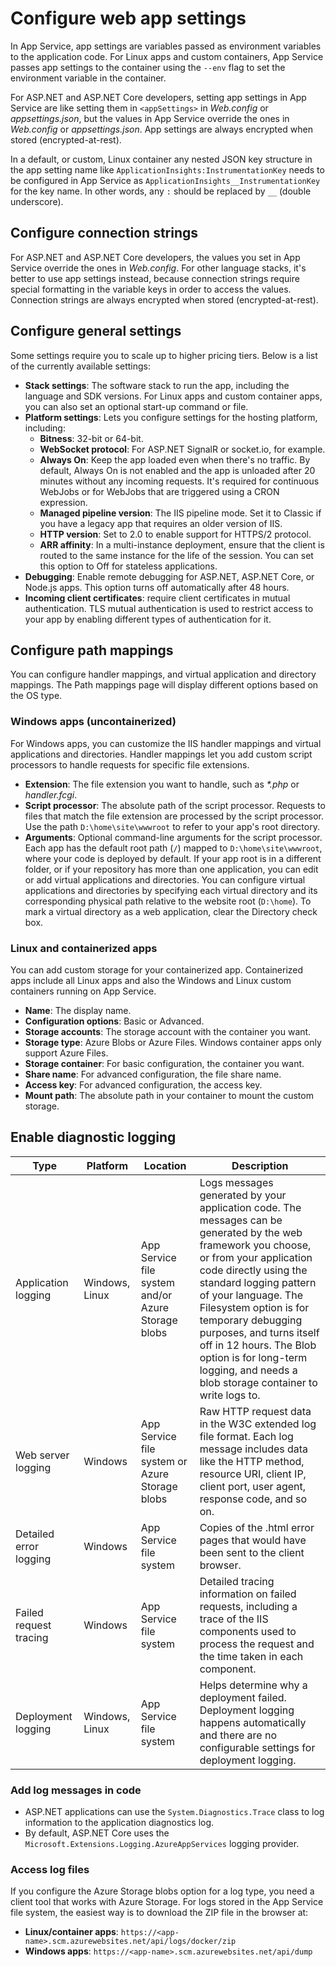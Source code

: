 # Configure web app settings
In App Service, app settings are variables passed as environment variables to the application code. For Linux apps and custom containers, App Service passes app settings to the container using the `--env` flag to set the environment variable in the container.

For ASP.NET and ASP.NET Core developers, setting app settings in App Service are like setting them in `<appSettings>` in _Web.config_ or _appsettings.json_, but the values in App Service override the ones in _Web.config_ or _appsettings.json_. 
App settings are always encrypted when stored (encrypted-at-rest).

In a default, or custom, Linux container any nested JSON key structure in the app setting name like `ApplicationInsights:InstrumentationKey` needs to be configured in App Service as `ApplicationInsights__InstrumentationKey` for the key name. In other words, any `:` should be replaced by `__` (double underscore).

## Configure connection strings
For ASP.NET and ASP.NET Core developers, the values you set in App Service override the ones in _Web.config_. For other language stacks, it's better to use app settings instead, because connection strings require special formatting in the variable keys in order to access the values. Connection strings are always encrypted when stored (encrypted-at-rest).

## Configure general settings
Some settings require you to scale up to higher pricing tiers. Below is a list of the currently available settings:
- **Stack settings**: The software stack to run the app, including the language and SDK versions. For Linux apps and custom container apps, you can also set an optional start-up command or file.
- **Platform settings**: Lets you configure settings for the hosting platform, including:
    - **Bitness**: 32-bit or 64-bit.
    - **WebSocket protocol**: For ASP.NET SignalR or socket.io, for example.
    - **Always On**: Keep the app loaded even when there's no traffic. By default, Always On is not enabled and the app is unloaded after 20 minutes without any incoming requests. It's required for continuous WebJobs or for WebJobs that are triggered using a CRON expression.
    - **Managed pipeline version**: The IIS pipeline mode. Set it to Classic if you have a legacy app that requires an older version of IIS.
    - **HTTP version**: Set to 2.0 to enable support for HTTPS/2 protocol.
    - **ARR affinity**: In a multi-instance deployment, ensure that the client is routed to the same instance for the life of the session. You can set this option to Off for stateless applications.
- **Debugging**: Enable remote debugging for ASP.NET, ASP.NET Core, or Node.js apps. This option turns off automatically after 48 hours.
- **Incoming client certificates**: require client certificates in mutual authentication. TLS mutual authentication is used to restrict access to your app by enabling different types of authentication for it.

## Configure path mappings
You can configure handler mappings, and virtual application and directory mappings. The Path mappings page will display different options based on the OS type.

### Windows apps (uncontainerized)
For Windows apps, you can customize the IIS handler mappings and virtual applications and directories.
Handler mappings let you add custom script processors to handle requests for specific file extensions.
- **Extension**: The file extension you want to handle, such as _*.php_ or _handler.fcgi_.
- **Script processor**: The absolute path of the script processor. Requests to files that match the file extension are processed by the script processor. Use the path `D:\home\site\wwwroot` to refer to your app's root directory.
- **Arguments**: Optional command-line arguments for the script processor.
Each app has the default root path (`/`) mapped to `D:\home\site\wwwroot`, where your code is deployed by default. If your app root is in a different folder, or if your repository has more than one application, you can edit or add virtual applications and directories.
You can configure virtual applications and directories by specifying each virtual directory and its corresponding physical path relative to the website root (`D:\home`). To mark a virtual directory as a web application, clear the Directory check box.

### Linux and containerized apps
You can add custom storage for your containerized app. Containerized apps include all Linux apps and also the Windows and Linux custom containers running on App Service.
- **Name**: The display name.
- **Configuration options**: Basic or Advanced.
- **Storage accounts**: The storage account with the container you want.
- **Storage type**: Azure Blobs or Azure Files. Windows container apps only support Azure Files.
- **Storage container**: For basic configuration, the container you want.
- **Share name**: For advanced configuration, the file share name.
- **Access key**: For advanced configuration, the access key.
- **Mount path**: The absolute path in your container to mount the custom storage.

## Enable diagnostic logging
Type | Platform | Location | Description
--- | --- | --- | ---
Application logging	 | Windows, Linux | App Service file system and/or Azure Storage blobs | Logs messages generated by your application code. The messages can be generated by the web framework you choose, or from your application code directly using the standard logging pattern of your language. The Filesystem option is for temporary debugging purposes, and turns itself off in 12 hours. The Blob option is for long-term logging, and needs a blob storage container to write logs to.
Web server logging | Windows | App Service file system or Azure Storage blobs | Raw HTTP request data in the W3C extended log file format. Each log message includes data like the HTTP method, resource URI, client IP, client port, user agent, response code, and so on.
Detailed error logging | Windows | App Service file system | Copies of the .html error pages that would have been sent to the client browser.
Failed request tracing | Windows | App Service file system | Detailed tracing information on failed requests, including a trace of the IIS components used to process the request and the time taken in each component.
Deployment logging | Windows, Linux | App Service file system | Helps determine why a deployment failed. Deployment logging happens automatically and there are no configurable settings for deployment logging.

### Add log messages in code
- ASP.NET applications can use the `System.Diagnostics.Trace` class to log information to the application diagnostics log.
- By default, ASP.NET Core uses the `Microsoft.Extensions.Logging.AzureAppServices` logging provider.

### Access log files
If you configure the Azure Storage blobs option for a log type, you need a client tool that works with Azure Storage.
For logs stored in the App Service file system, the easiest way is to download the ZIP file in the browser at:
- **Linux/container apps**: `https://<app-name>.scm.azurewebsites.net/api/logs/docker/zip`
- **Windows apps**: `https://<app-name>.scm.azurewebsites.net/api/dump`